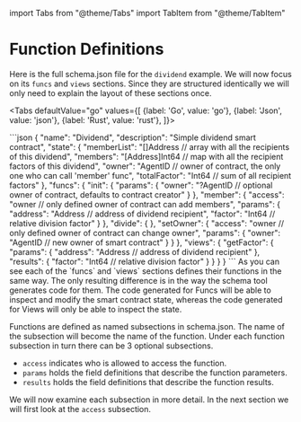 import Tabs from "@theme/Tabs"
import TabItem from "@theme/TabItem"

# Function Definitions

Here is the full schema.json file for the `dividend` example. We will now focus on
its `funcs` and `views` sections. Since they are structured identically we will only need
to explain the layout of these sections once.

<Tabs defaultValue="go"
    values={[
        {label: 'Go', value: 'go'},
        {label: 'Json', value: 'json'},
        {label: 'Rust', value: 'rust'},
    ]}>

<TabItem value="json">
```json
{
  "name": "Dividend",
  "description": "Simple dividend smart contract",
  "state": {
    "memberList": "[]Address // array with all the recipients of this dividend",
    "members": "[Address]Int64 // map with all the recipient factors of this dividend",
    "owner": "AgentID // owner of contract, the only one who can call 'member' func",
    "totalFactor": "Int64 // sum of all recipient factors"
  },
  "funcs": {
    "init": {
      "params": {
        "owner": "?AgentID // optional owner of contract, defaults to contract creator"
      }
    },
    "member": {
      "access": "owner // only defined owner of contract can add members",
      "params": {
        "address": "Address // address of dividend recipient",
        "factor": "Int64 // relative division factor"
      }
    },
    "divide": {
    },
    "setOwner": {
      "access": "owner // only defined owner of contract can change owner",
      "params": {
        "owner": "AgentID // new owner of smart contract"
      }
    }
  },
  "views": {
    "getFactor": {
      "params": {
        "address": "Address // address of dividend recipient"
      },
      "results": {
        "factor": "Int64 // relative division factor"
      }
    }
  }
}
```
</TabItem>
</Tabs>
As you can see each of the `funcs` and `views` sections defines their functions in the
same way. The only resulting difference is in the way the schema tool generates code for
them. The code generated for Funcs will be able to inspect and modify the smart contract
state, whereas the code generated for Views will only be able to inspect the state.

Functions are defined as named subsections in schema.json. The name of the subsection will
become the name of the function. Under each function subsection in turn there can be 3
optional subsections.

* `access` indicates who is allowed to access the function.
* `params` holds the field definitions that describe the function parameters.
* `results` holds the field definitions that describe the function results.

We will now examine each subsection in more detail. In the next section we will first look
at the `access` subsection.
